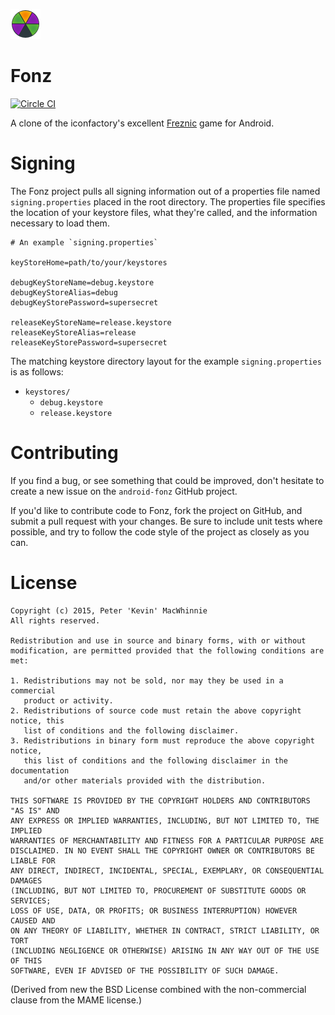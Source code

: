 ![fonz icon](https://raw.githubusercontent.com/decarbonization/android-fonz/master/app/src/main/res/drawable-mdpi/ic_launcher.png)

# Fonz

[![Circle CI](https://circleci.com/gh/decarbonization/android-fonz/tree/master.svg?style=svg&circle-token=f4212f192ae698963c57dc6dde54be7ad4d9bce6)](https://circleci.com/gh/decarbonization/android-fonz/tree/master)

A clone of the iconfactory's excellent [Freznic](http://frenzic.com/) game for Android.

# Signing

The Fonz project pulls all signing information out of a properties file named `signing.properties`
placed in the root directory. The properties file specifies the location of your keystore files,
what they're called, and the information necessary to load them.

```properties
# An example `signing.properties`

keyStoreHome=path/to/your/keystores

debugKeyStoreName=debug.keystore
debugKeyStoreAlias=debug
debugKeyStorePassword=supersecret

releaseKeyStoreName=release.keystore
releaseKeyStoreAlias=release
releaseKeyStorePassword=supersecret
```

The matching keystore directory layout for the example `signing.properties` is as follows:

- `keystores/`
    + `debug.keystore`
    + `release.keystore`

# Contributing

If you find a bug, or see something that could be improved, don't hesitate to create a new issue on the `android-fonz` GitHub project.

If you'd like to contribute code to Fonz, fork the project on GitHub, and submit a pull request with your changes. Be sure to include unit tests where possible, and try to follow the code style of the project as closely as you can.

# License

    Copyright (c) 2015, Peter 'Kevin' MacWhinnie
    All rights reserved.

    Redistribution and use in source and binary forms, with or without
    modification, are permitted provided that the following conditions are met:

    1. Redistributions may not be sold, nor may they be used in a commercial
       product or activity.
    2. Redistributions of source code must retain the above copyright notice, this
       list of conditions and the following disclaimer.
    3. Redistributions in binary form must reproduce the above copyright notice,
       this list of conditions and the following disclaimer in the documentation
       and/or other materials provided with the distribution.

    THIS SOFTWARE IS PROVIDED BY THE COPYRIGHT HOLDERS AND CONTRIBUTORS "AS IS" AND
    ANY EXPRESS OR IMPLIED WARRANTIES, INCLUDING, BUT NOT LIMITED TO, THE IMPLIED
    WARRANTIES OF MERCHANTABILITY AND FITNESS FOR A PARTICULAR PURPOSE ARE
    DISCLAIMED. IN NO EVENT SHALL THE COPYRIGHT OWNER OR CONTRIBUTORS BE LIABLE FOR
    ANY DIRECT, INDIRECT, INCIDENTAL, SPECIAL, EXEMPLARY, OR CONSEQUENTIAL DAMAGES
    (INCLUDING, BUT NOT LIMITED TO, PROCUREMENT OF SUBSTITUTE GOODS OR SERVICES;
    LOSS OF USE, DATA, OR PROFITS; OR BUSINESS INTERRUPTION) HOWEVER CAUSED AND
    ON ANY THEORY OF LIABILITY, WHETHER IN CONTRACT, STRICT LIABILITY, OR TORT
    (INCLUDING NEGLIGENCE OR OTHERWISE) ARISING IN ANY WAY OUT OF THE USE OF THIS
    SOFTWARE, EVEN IF ADVISED OF THE POSSIBILITY OF SUCH DAMAGE.

(Derived from new the BSD License combined with the non-commercial clause from the MAME license.)
